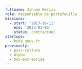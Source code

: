 ```yaml
---
fullname: Jihane Herizi
role: Responsable de portefeuille
missions:
  - start: '2017-10-11'
    end: '2023-01-05'
    status: contractuel 
startups:
  - beta.gouv.fr
previously:
  - pass-culture
  - Alpha
  - mon-entreprise
---
```

